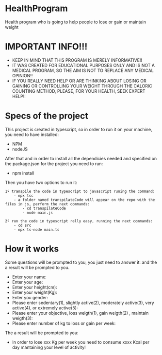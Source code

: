 # HealthProgram
Health program who is going to help people to lose or gain or maintain weight

# IMPORTANT INFO!!!
- KEEP IN MIND THAT THIS PROGRAM IS MERELY INFORMATIVE!!
- IT WAS CREATED FOR EDUCATIONAL PURPOSES ONLY AND IS NOT A MEDICAL PROGRAM, SO THE AIM IS NOT TO REPLACE ANY MEDICAL OPINION!!
- IF YOU REALLY NEED HELP OR ARE THINKING ABOUT LOSING OR GAINING OR CONTROLLING YOUR WEIGHT THROUGH THE CALORIC COUNTING METHOD, PLEASE, FOR YOUR HEALTH, SEEK EXPERT HELP!!

# Specs of the project
This project is created in typescript, so in order to run it on your machine, you need to have installed:

- NPM
- nodeJS

After that and in order to install all the dependicies needed and specified on the package.json for the project you need to run:

 - npm install

Then you have two options to run it:

	1º transpile the code in typescript to javascript runing the command:
		- npx tsc
		- a folder named transpilateCode will appear on the repo with the files in js, perform the next commands:
			- cd transpilateCode
			- node main.js
	
	2º run the code in typescript relly easy, running the next commands:
		- cd src
		- npx ts-node main.ts

# How it works
Some questions will be prompted to you, you just need to answer it: and the a result will be prompted to you.
- Enter your name:
- Enter your age: 
- Enter your height(cm): 
- Enter your weight(Kg): 
- Enter you gender: 
- Please enter sedentary(1), slightly active(2), moderately active(3), very active(4), or extremely active(5): 
- Please enter your objective, loss weigth(1), gain weigth(2) , maintain weigth(3): 
- Please enter number of kg to loss or gain per week: 

The a result will be prompted to you:

- In order to lose xxx Kg per week you need to consume xxxx Kcal per day mantaining your level of activity!